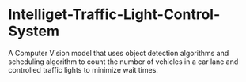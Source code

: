 # Intelliget-Traffic-Light-Control-System
A Computer Vision model that uses object detection algorithms and scheduling algorithm to count the number of vehicles in a car lane and controlled traffic lights to minimize wait times.
